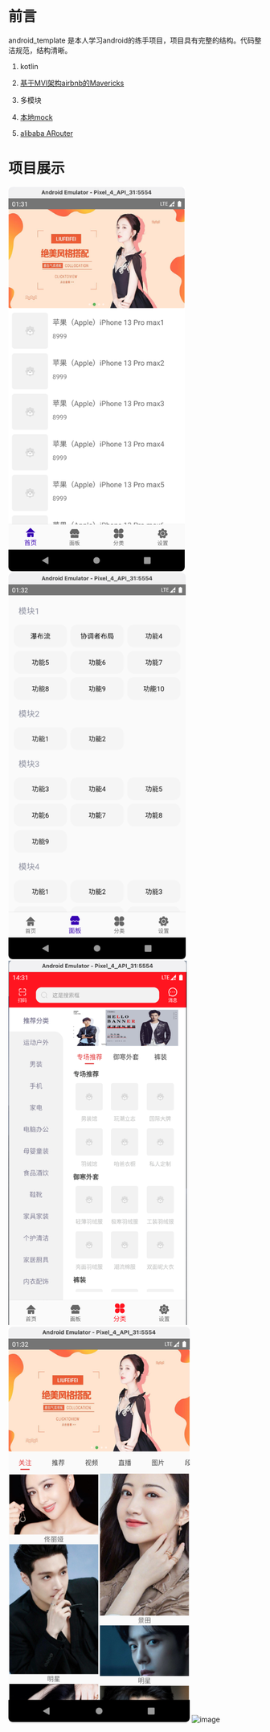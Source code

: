 # 前言

android_template 是本人学习android的练手项目，项目具有完整的结构。代码整洁规范，结构清晰。

1. kotlin

2. [基于MVI架构airbnb的Mavericks](https://airbnb.io/mavericks/#/README)

3. 多模块

4. [本地mock](https://github.com/mirrajabi/okhttp-json-mock)

5. [alibaba ARouter](https://github.com/alibaba/ARouter/tree/master)

# 项目展示

<img src="images/screen1.png" title="" alt="image" width="351">
<img src="images/screen2.png" title="" alt="image" width="353">
<img src="images/screen3.png" title="" alt="image" width="355">
<img src="images/screen4.png" title="" alt="image" width="361">
<img src="images/screen5.png" title="" alt="image" width="361">
